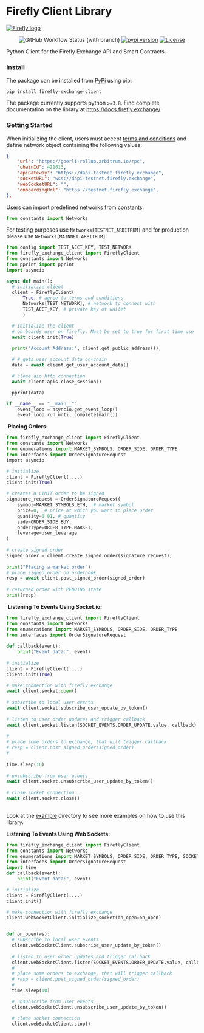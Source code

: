 # Firefly Client Library
[<img alt="Firefly logo" src="https://raw.githubusercontent.com/fireflyprotocol/firefly_exchange_client/main/res/banner.png" />](#)

<div align="center">

![GitHub Workflow Status (with branch)](https://img.shields.io/github/actions/workflow/status/fireflyprotocol/firefly_exchange_client/publish_to_pypi.yml)
[![pypi version](https://img.shields.io/pypi/v/firefly_exchange_client?logo=pypi)](https://pypi.org/project/firefly_exchange_client/)
[![License](https://img.shields.io/badge/License-Apache_2.0-blue.svg)](https://opensource.org/licenses/Apache-2.0)
</div>



Python Client for the Firefly Exchange API and Smart Contracts.
​
### Install
The package can be installed from [PyPi](https://pypi.org/project/firefly-exchange-client/) using pip:
```
pip install firefly-exchange-client
```
The package currently supports python `>=3.8`. Find complete documentation on the library at https://docs.firefly.exchange/.

### Getting Started

When initializing the client, users must accept [terms and conditions](https://firefly.exchange/terms-of-use) and define network object containing the following values:
```json
{
    "url": "https://goerli-rollup.arbitrum.io/rpc",
    "chainId": 421613,
    "apiGateway": "https://dapi-testnet.firefly.exchange",
    "socketURL": "wss://dapi-testnet.firefly.exchange",
    "webSocketURL": "",
    "onboardingUrl": "https://testnet.firefly.exchange",
},
```
Users can import predefined networks from [constants](https://github.com/fireflyprotocol/firefly_exchange_client/blob/main/src/constants.py):
```python
from constants import Networks
```
For testing purposes use `Networks[TESTNET_ARBITRUM]` and for production please use `Networks[MAINNET_ARBITRUM]`
​
​
```python
from config import TEST_ACCT_KEY, TEST_NETWORK
from firefly_exchange_client import FireflyClient
from constants import Networks
from pprint import pprint
import asyncio

async def main():
  # initialize client
  client = FireflyClient(
      True, # agree to terms and conditions
      Networks[TEST_NETWORK], # network to connect with
      TEST_ACCT_KEY, # private key of wallet
      )

  # initialize the client
  # on boards user on firefly. Must be set to true for first time use
  await client.init(True) 
  
  print('Account Address:', client.get_public_address());

  # # gets user account data on-chain
  data = await client.get_user_account_data()

  # close aio http connection
  await client.apis.close_session()

  pprint(data)

if __name__ == "__main__":
    event_loop = asyncio.get_event_loop()
    event_loop.run_until_complete(main())
```
​
**Placing Orders:**
```python
from firefly_exchange_client import FireflyClient
from constants import Networks
from enumerations import MARKET_SYMBOLS, ORDER_SIDE, ORDER_TYPE
from interfaces import OrderSignatureRequest
​import asyncio

# initialize
client = FireflyClient(....) 
​client.init(True)

# creates a LIMIT order to be signed
signature_request = OrderSignatureRequest(
    symbol=MARKET_SYMBOLS.ETH,  # market symbol
    price=0,  # price at which you want to place order
    quantity=0.01, # quantity
    side=ORDER_SIDE.BUY, 
    orderType=ORDER_TYPE.MARKET,
    leverage=user_leverage
)  
​
# create signed order
signed_order = client.create_signed_order(signature_request);
​
print("Placing a market order")
# place signed order on orderbook
resp = await client.post_signed_order(signed_order)
​
# returned order with PENDING state
print(resp)
```
​
**Listening To Events Using Socket.io:**
```python
from firefly_exchange_client import FireflyClient
from constants import Networks
from enumerations import MARKET_SYMBOLS, ORDER_SIDE, ORDER_TYPE
from interfaces import OrderSignatureRequest
​
def callback(event):
    print("Event data:", event)
​
# initialize
client = FireflyClient(....) 
​client.init(True)

# make connection with firefly exchange
await client.socket.open()
​
# subscribe to local user events
await client.socket.subscribe_user_update_by_token()
​
# listen to user order updates and trigger callback
await client.socket.listen(SOCKET_EVENTS.ORDER_UPDATE.value, callback)
​
#
# place some orders to exchange, that will trigger callback
# resp = client.post_signed_order(signed_order)
#
​
time.sleep(10)
​
# unsubscribe from user events
await client.socket.unsubscribe_user_update_by_token()
​
# close socket connection
await client.socket.close()
​
```
Look at the [example](https://github.com/fireflyprotocol/firefly_exchange_client/tree/main/examples) directory to see more examples on how to use this library.

**Listening To Events Using Web Sockets:**
```python
from firefly_exchange_client import FireflyClient
from constants import Networks
from enumerations import MARKET_SYMBOLS, ORDER_SIDE, ORDER_TYPE, SOCKET_EVENTS
from interfaces import OrderSignatureRequest
import time
def callback(event):
    print("Event data:", event)

# initialize
client = FireflyClient(....) 
client.init()

# make connection with firefly exchange
client.webSocketClient.initialize_socket(on_open=on_open)


def on_open(ws):
  # subscribe to local user events
  client.webSocketClient.subscribe_user_update_by_token()
  
  # listen to user order updates and trigger callback
  client.webSocketClient.listen(SOCKET_EVENTS.ORDER_UPDATE.value, callback)
  #
  # place some orders to exchange, that will trigger callback
  # resp = client.post_signed_order(signed_order)
  #
  time.sleep(10)

  # unsubscribe from user events
  client.webSocketClient.unsubscribe_user_update_by_token()

  # close socket connection
  client.webSocketClient.stop()
```